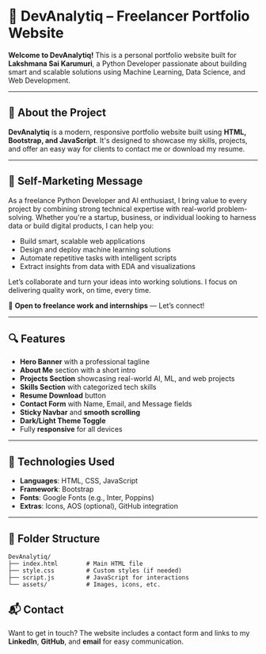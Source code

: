 # 💼 DevAnalytiq – Freelancer Portfolio Website

**Welcome to DevAnalytiq!**
This is a personal portfolio website built for **Lakshmana Sai Karumuri**, a Python Developer passionate about building smart and scalable solutions using Machine Learning, Data Science, and Web Development.

---

## 🚀 About the Project

**DevAnalytiq** is a modern, responsive portfolio website built using **HTML, Bootstrap, and JavaScript**. It's designed to showcase my skills, projects, and offer an easy way for clients to contact me or download my resume.

---

## 🎯 Self-Marketing Message

As a freelance Python Developer and AI enthusiast, I bring value to every project by combining strong technical expertise with real-world problem-solving. Whether you're a startup, business, or individual looking to harness data or build digital products, I can help you:

* Build smart, scalable web applications
* Design and deploy machine learning solutions
* Automate repetitive tasks with intelligent scripts
* Extract insights from data with EDA and visualizations

Let’s collaborate and turn your ideas into working solutions. I focus on delivering quality work, on time, every time.

📨 **Open to freelance work and internships** — Let’s connect!

---

## 🔍 Features

* **Hero Banner** with a professional tagline
* **About Me** section with a short intro
* **Projects Section** showcasing real-world AI, ML, and web projects
* **Skills Section** with categorized tech skills
* **Resume Download** button
* **Contact Form** with Name, Email, and Message fields
* **Sticky Navbar** and **smooth scrolling**
* **Dark/Light Theme Toggle**
* Fully **responsive** for all devices

---

## 🧠 Technologies Used

* **Languages**: HTML, CSS, JavaScript
* **Framework**: Bootstrap
* **Fonts**: Google Fonts (e.g., Inter, Poppins)
* **Extras**: Icons, AOS (optional), GitHub integration

---

## 📂 Folder Structure

```
DevAnalytiq/
├── index.html        # Main HTML file
├── style.css         # Custom styles (if needed)
├── script.js         # JavaScript for interactions
└── assets/           # Images, icons, etc.
```



## 📬 Contact

Want to get in touch?
The website includes a contact form and links to my **LinkedIn**, **GitHub**, and **email** for easy communication.


